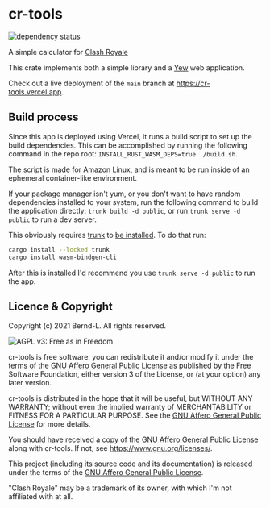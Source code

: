 # cr-tools

[![dependency status](https://deps.rs/crate/cr-tools/1.1.1/status.svg)](https://deps.rs/crate/cr-tools/1.1.1)

A simple calculator for [Clash Royale](https://clashroyale.fandom.com/wiki/Cards)

This crate implements both a simple library and a [Yew](https://yew.rs/docs/en/) web application.

Check out a live deployment of the `main` branch at <https://cr-tools.vercel.app>.

## Build process

Since this app is deployed using Vercel, it runs a build script to set up the build dependencies. This can be accomplished by running the following command in the repo root: `INSTALL_RUST_WASM_DEPS=true ./build.sh`.

The script is made for Amazon Linux, and is meant to be run inside of an ephemeral container-like environment.

If your package manager isn't yum, or you don't want to have random dependencies installed to your system, run the following command to build the application directly: `trunk build -d public`, or run `trunk serve -d public` to run a dev server.

This obviously requires [trunk](https://trunkrs.dev/) to [be installed](https://trunkrs.dev/#install). To do that run:

```zsh
cargo install --locked trunk
cargo install wasm-bindgen-cli
```

After this is installed I'd recommend you use `trunk serve -d public` to run the app.

## Licence & Copyright

Copyright (c) 2021 Bernd-L. All rights reserved.

![AGPL v3: Free as in Freedom](https://www.gnu.org/graphics/agplv3-with-text-162x68.png)

cr-tools is free software: you can redistribute it and/or modify it under the terms of the [GNU Affero General Public License](/LICENSE.md) as published by the Free Software Foundation, either version 3 of the License, or (at your option) any later version.

cr-tools is distributed in the hope that it will be useful, but WITHOUT ANY WARRANTY; without even the implied warranty of MERCHANTABILITY or FITNESS FOR A PARTICULAR PURPOSE. See the [GNU Affero General Public License](/LICENSE.md) for more details.

You should have received a copy of the [GNU Affero General Public License](/LICENSE.md) along with cr-tools. If not, see <https://www.gnu.org/licenses/>.

This project (including its source code and its documentation) is released under the terms of the [GNU Affero General Public License](/LICENSE.md).

"Clash Royale" may be a trademark of its owner, with which I'm not affiliated with at all.
